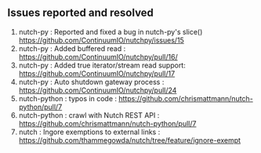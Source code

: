 ## Issues reported and resolved
1. nutch-py : Reported and fixed a bug in nutch-py's slice() https://github.com/ContinuumIO/nutchpy/issues/15
2. nutch-py : Added buffered read :  https://github.com/ContinuumIO/nutchpy/pull/16/
3. nutch-py : Added true iterator/stream read support: https://github.com/ContinuumIO/nutchpy/pull/17
4. nutch-py : Auto shutdown gateway process : https://github.com/ContinuumIO/nutchpy/pull/24
5. nutch-python : typos in code : https://github.com/chrismattmann/nutch-python/pull/7
6. nutch-python : crawl with Nutch REST API : https://github.com/chrismattmann/nutch-python/pull/7
7. nutch : Ingore exemptions to external links : https://github.com/thammegowda/nutch/tree/feature/ignore-exempt


